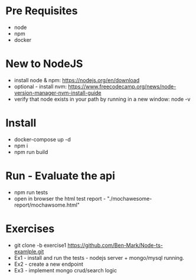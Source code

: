 # Pre Requisites
* node
* npm
* docker

# New to NodeJS
* install node & npm: https://nodejs.org/en/download
* optional - install nvm: https://www.freecodecamp.org/news/node-version-manager-nvm-install-guide
* verify that node exists in your path by running in a new window: node -v


# Install
* docker-compose up -d
* npm i
* npm run build


# Run - Evaluate the api
* npm run tests
* open in browser the html test report - "./mochawesome-report/mochawsome.html"

# Exercises
* git clone -b exercise1 https://github.com/Ben-Mark/Node-ts-examlple.git
* Ex1 - install and run the tests - nodejs server + mongo/mysql running.
* Ex2 - create a new endpoint
* Ex3 - implement mongo crud/search logic


